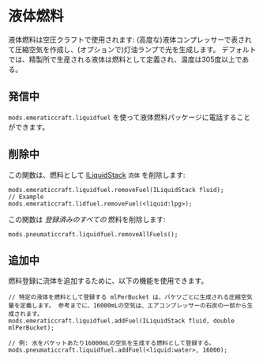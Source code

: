 # 液体燃料

液体燃料は空圧クラフトで使用されます: (高度な)液体コンプレッサーで表されて圧縮空気を作成し、(オプションで)灯油ランプで光を生成します。 デフォルトでは、精製所で生産される液体は燃料として定義され、温度は305度以上である。

## 発信中

`mods.emeraticcraft.liquidfuel` を使って液体燃料パッケージに電話することができます。

## 削除中

この関数は、燃料として [ILiquidStack](/Vanilla/Liquids/ILiquidStack/) `流体` を削除します:

```zenscript
mods.emeraticcraft.liquidfuel.removeFuel(ILiquidStack fluid);
// Example
mods.emeraticcraft.lidfuel.removeFuel(<liquid:lpg>);
```

この関数は *登録済みのすべての* 燃料を削除します:

```zenscript
mods.pneumaticcraft.liquidfuel.removeAllFuels();
```

## 追加中

燃料登録に流体を追加するために、以下の機能を使用できます。

```zenscript
// 特定の液体を燃料として登録する mlPerBucket は、バケツごとに生成される圧縮空気量を定義します。 参考までに、16000mLの空気は、エアコンプレッサーの石炭の一部から生成されます。
mods.emeraticcraft.liquidfuel.addFuel(ILiquidStack fluid, double mlPerBucket);

// 例: 水をバケットあたり16000mLの空気を生成する燃料として登録する。
mods.pneumaticcraft.liquidfuel.addFuel(<liquid:water>, 16000);
```